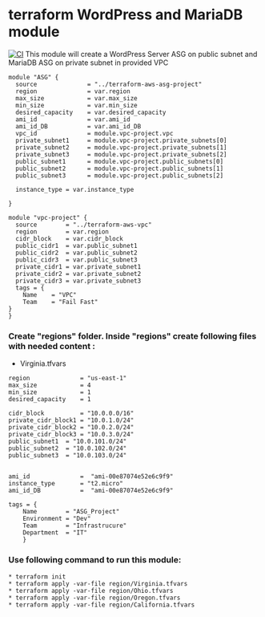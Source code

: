 # terraform WordPress and MariaDB module
[![CI](https://travis-ci.org/sadsfae/ansible-elk.svg?branch=master)](https://travis-ci.org/sadsfae/ansible-elk)
This module will create a WordPress Server ASG on public subnet and MariaDB ASG on private subnet in  provided VPC

```
module "ASG" {
  source              = "../terraform-aws-asg-project"
  region              = var.region
  max_size            = var.max_size
  min_size            = var.min_size
  desired_capacity    = var.desired_capacity
  ami_id              = var.ami_id             
  ami_id_DB           = var.ami_id_DB
  vpc_id              = module.vpc-project.vpc
  private_subnet1     = module.vpc-project.private_subnets[0]             
  private_subnet2     = module.vpc-project.private_subnets[1]
  private_subnet3     = module.vpc-project.private_subnets[2]
  public_subnet1      = module.vpc-project.public_subnets[0]   
  public_subnet2      = module.vpc-project.public_subnets[1]
  public_subnet3      = module.vpc-project.public_subnets[2]

  instance_type = var.instance_type
 
}

module "vpc-project" {
  source        = "../terraform-aws-vpc"
  region        = var.region
  cidr_block    = var.cidr_block
  public_cidr1  = var.public_subnet1
  public_cidr2  = var.public_subnet2
  public_cidr3  = var.public_subnet3
  private_cidr1 = var.private_subnet1
  private_cidr2 = var.private_subnet2
  private_cidr3 = var.private_subnet3
  tags = {
    Name    = "VPC"
    Team    = "Fail Fast"
}
}
```

### Create "regions" folder. Inside "regions" create following files with needed content :
* Virginia.tfvars
```
region              = "us-east-1"
max_size            = 4
min_size            = 1
desired_capacity    = 1

cidr_block          = "10.0.0.0/16"
private_cidr_block1 = "10.0.1.0/24"
private_cidr_block2 = "10.0.2.0/24"
private_cidr_block3 = "10.0.3.0/24"
public_subnet1  = "10.0.101.0/24"
public_subnet2  = "10.0.102.0/24"
public_subnet3  = "10.0.103.0/24"


ami_id              =  "ami-00e87074e52e6c9f9" 
instance_type       = "t2.micro"
ami_id_DB           =  "ami-00e87074e52e6c9f9"                       

tags = {
    Name        = "ASG_Project"
    Environment = "Dev"
    Team        = "Infrastrucure"
    Department  = "IT"
    }
```
### Use following command to run this module:
    * terraform init
    * terraform apply -var-file region/Virginia.tfvars
    * terraform apply -var-file region/Ohio.tfvars
    * terraform apply -var-file region/Oregon.tfvars
    * terraform apply -var-file region/California.tfvars